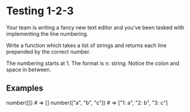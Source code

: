 # Testing 1-2-3
Your team is writing a fancy new text editor and you've been tasked with implementing the line numbering.

Write a function which takes a list of strings and returns each line prepended by the correct number.

The numbering starts at 1. The format is n: string. Notice the colon and space in between.

## Examples 
number([]) # => []
number(["a", "b", "c"]) # => ["1: a", "2: b", "3: c"]
